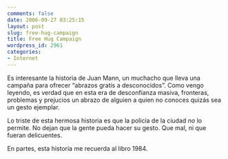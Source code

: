 ```yaml
---
comments: false
date: 2006-09-27 03:25:15
layout: post
slug: free-hug-campaign
title: Free Hug Campaign
wordpress_id: 2961
categories:
- Internet
---
```


Es interesante la historia de Juan Mann, un muchacho que lleva una campaña para ofrecer “abrazos gratis a desconocidos”. Como vengo leyendo, es verdad que en esta era de desconfianza masiva, fronteras, problemas y prejucios un abrazo de alguien a quien no conoces quizás sea un gesto ejemplar.







Lo triste de esta hermosa historia es que la policía de la ciudad _no_ lo permite. No dejan que la gente pueda hacer su gesto. Que mal, ni que fueran delicuentes.





En partes, esta historia me recuerda al libro 1984.
